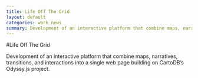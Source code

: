 ```yaml
---
title: Life Off The Grid
layout: default
categories: work news
summary: Development of an interactive platform that combine maps, narratives, transitions, and interactions into a single web page building on CartoDB’s Odyssy.js project
---
```


#Life Off The Grid

Development of an interactive platform that combine maps, narratives, transitions, and interactions into a single web page building on CartoDB’s Odyssy.js project.
